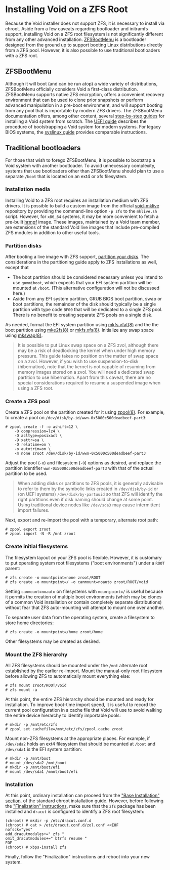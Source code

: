 # Installing Void on a ZFS Root

Because the Void installer does not support ZFS, it is necessary to install via
chroot. Aside from a few caveats regarding bootloader and initramfs support,
installing Void on a ZFS root filesystem is not significantly different from any
other advanced installation. [ZFSBootMenu](https://zfsbootmenu.org) is a
bootloader designed from the ground up to support booting Linux distributions
directly from a ZFS pool. However, it is also possible to use traditional
bootloaders with a ZFS root.

## ZFSBootMenu

Although it will boot (and can be run atop) a wide variety of distributions,
ZFSBootMenu officially considers Void a first-class distribution. ZFSBootMenu
supports native ZFS encryption, offers a convenient recovery environment that
can be used to clone prior snapshots or perform advanced manipulation in a
pre-boot environment, and will support booting from any pool that is importable
by modern ZFS drivers. The ZFSBootMenu documentation offers, among other
content, several [step-by-step
guides](https://docs.zfsbootmenu.org/en/latest/guides/void-linux.html) for
installing a Void system from scratch. The [UEFI
guide](https://docs.zfsbootmenu.org/en/latest/guides/void-linux/single-disk-uefi.html)
describes the procedure of bootstrapping a Void system for modern systems. For
legacy BIOS systems, the [syslinux
guide](https://docs.zfsbootmenu.org/en/latest/guides/void-linux/single-disk-syslinux-mbr.html)
provides comparable instructions.

## Traditional bootloaders

For those that wish to forego ZFSBootMenu, it is possible to bootstrap a Void
system with another bootloader. To avoid unnecessary complexity, systems that
use bootloaders other than ZFSBootMenu should plan to use a separate `/boot`
that is located on an ext4 or xfs filesystem.

### Installation media

Installing Void to a ZFS root requires an installation medium with ZFS drivers.
It is possible to build a custom image from the official
[void-mklive](https://github.com/void-linux/void-mklive) repository by providing
the command-line option `-p zfs` to the `mklive.sh` script. However, for
`x86_64` systems, it may be more convenient to fetch a pre-built
[hrmpf](https://github.com/leahneukirchen/hrmpf/releases) image. These images,
maintained by a Void team member, are extensions of the standard Void live
images that include pre-compiled ZFS modules in addition to other useful tools.

### Partition disks

After booting a live image with ZFS support, [partition your
disks](../live-images/partitions.md). The considerations in the partitioning
guide apply to ZFS installations as well, except that

- The boot partition should be considered necessary unless you intend to use
   `gummiboot`, which expects that your EFI system partition will be mounted at
   `/boot`. (This alternative configuration will not be discussed here.)
- Aside from any EFI system partition, GRUB BIOS boot partition, swap or boot
   partitions, the remainder of the disk should typically be a single partition
   with type code `BF00` that will be dedicated to a single ZFS pool. There is
   no benefit to creating separate ZFS pools on a single disk.

As needed, format the EFI system partition using
[mkfs.vfat(8)](https://man.voidlinux.org/mkfs.vfat.8) and the the boot partition
using [mke2fs(8)](https://man.voidlinux.org/mke2fs.8) or
[mkfs.xfs(8)](https://man.voidlinux.org/mkfs.xfs.8). Initialize any swap space
using [mkswap(8)](https://man.voidlinux.org).

> It is possible to put Linux swap space on a ZFS zvol, although there may be a
> risk of deadlocking the kernel when under high memory pressure. This guide
> takes no position on the matter of swap space on a zvol. However, if you wish
> to use suspension-to-disk (hibernation), note that the kernel is not capable
> of resuming from memory images stored on a zvol. You will need a dedicated
> swap partition to use hibernation. Apart from this caveat, there are no
> special considerations required to resume a suspended image when using a ZFS
> root.

### Create a ZFS pool

Create a ZFS pool on the partition created for it using
[zpool(8)](https://man.voidlinux.org/zpool.8). For example, to create a pool on
`/dev/disk/by-id/wwn-0x5000c500deadbeef-part3`:

```
# zpool create -f -o ashift=12 \
    -O compression=lz4 \
    -O acltype=posixacl \
    -O xattr=sa \
    -O relatime=on \
    -o autotrim=on \
    -m none zroot /dev/disk/by-id/wwn-0x5000c500deadbeef-part3
```

Adjust the pool (`-o`) and filesystem (`-O`) options as desired, and replace the
partition identifier `wwn-0x5000c500deadbeef-part3` with that of the actual
partition to be used.

> When adding disks or partitions to ZFS pools, it is generally advisable to
> refer to them by the symbolic links created in `/dev/disk/by-id` or (on UEFI
> systems) `/dev/disk/by-partuuid` so that ZFS will identify the right
> partitions even if disk naming should change at some point. Using traditional
> device nodes like `/dev/sda3` may cause intermittent import failures.

Next, export and re-import the pool with a temporary, alternate root path:

```
# zpool export zroot
# zpool import -N -R /mnt zroot
```

### Create initial filesystems

The filesystem layout on your ZFS pool is flexible. However, it is customary to
put operating system root filesystems ("boot environments") under a `ROOT`
parent:

```
# zfs create -o mountpoint=none zroot/ROOT
# zfs create -o mountpoint=/ -o canmount=noauto zroot/ROOT/void
```

Setting `canmount=noauto` on filesystems with `mountpoint=/` is useful because
it permits the creation of multiple boot environments (which may be clones of a
common Void installation or contain completely separate distributions) without
fear that ZFS auto-mounting will attempt to mount one over another.

To separate user data from the operating system, create a filesystem to store
home directories:

```
# zfs create -o mountpoint=/home zroot/home
```

Other filesystems may be created as desired.

### Mount the ZFS hierarchy

All ZFS filesystems should be mounted under the `/mnt` alternate root
established by the earlier re-import. Mount the manual-only root filesystem
before allowing ZFS to automatically mount everything else:

```
# zfs mount zroot/ROOT/void
# zfs mount -a
```

At this point, the entire ZFS hierarchy should be mounted and ready for
installation. To improve boot-time import speed, it is useful to record the
current pool configuration in a cache file that Void will use to avoid walking
the entire device hierarchy to identify importable pools:

```
# mkdir -p /mnt/etc/zfs
# zpool set cachefile=/mnt/etc/zfs/zpool.cache zroot
```

Mount non-ZFS filesystems at the appropriate places. For example, if `/dev/sda2`
holds an ext4 filesystem that should be mounted at `/boot` and `/dev/sda1` is
the EFI system partition:

```
# mkdir -p /mnt/boot
# mount /dev/sda2 /mnt/boot
# mkdir -p /mnt/boot/efi
# mount /dev/sda1 /mnnt/boot/efi
```

### Installation

At this point, ordinary installation can proceed from the ["Base Installation"
section](https://docs.voidlinux.org/installation/guides/chroot.html#base-installation).
of the standard chroot installation guide. However, before following the
["Finalization"
instructions](https://docs.voidlinux.org/installation/guides/chroot.html#finalization),
make sure that the `zfs` package has been installed and `dracut` is configured
to identify a ZFS root filesystem:

```
(chroot) # mkdir -p /etc/dracut.conf.d
(chroot) # cat > /etc/dracut.conf.d/zol.conf <<EOF
nofsck="yes"
add_dracutmodules+=" zfs "
omit_dracutmodules+=" btrfs resume "
EOF
(chroot) # xbps-install zfs
```

Finally, follow the "Finalization" instructions and reboot into your new system.
